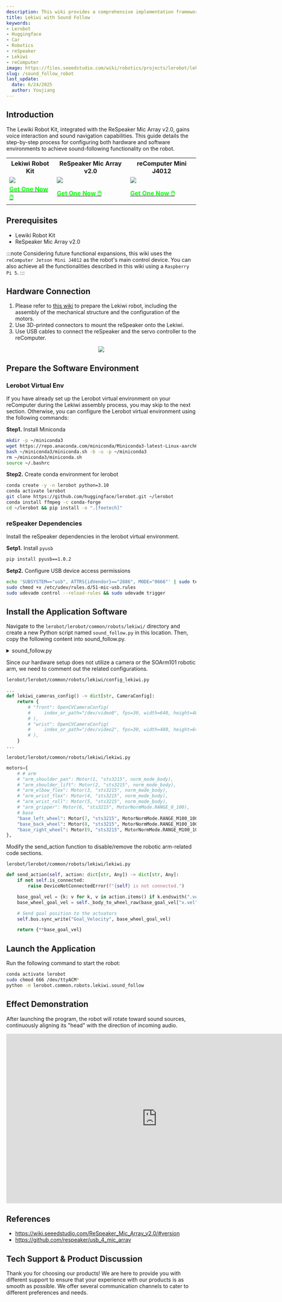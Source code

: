 ```yaml
---
description: This wiki provides a comprehensive implementation framework for equipping the Lekiwi Robot Kit with sound-following capabilities using ReSpeaker Mic Array v2.0 and reComputer Jetson Mini, covering hardware integration, environment configuration, and software adaptation while demonstrating real-time audio source tracking functionality. 
title: Lekiwi with Sound Follow 
keywords:
- Lerobot
- Huggingface
- Car
- Robotics
- reSpeaker
- Lekiwi
- reComputer
image: https://files.seeedstudio.com/wiki/robotics/projects/lerobot/lekiwi/lekiwi_cad_v1.webp
slug: /sound_follow_robot
last_update:
  date: 6/24/2025
  author: Youjiang
---
```


## Introduction

The Lewiki Robot Kit, integrated with the ReSpeaker Mic Array v2.0, gains voice interaction and sound navigation capabilities. This guide details the step-by-step process for configuring both hardware and software environments to achieve sound-following functionality on the robot.

<div class="table-center">
  <table align="center">
    <tr>
        <th>Lekiwi Robot Kit</th>
        <th>ReSpeaker Mic Array v2.0</th>
        <th>reComputer Mini J4012</th>
    </tr>
    <tr>
        <td>
            <div style={{textAlign:'center'}}>
                <img src="https://files.seeedstudio.com/wiki/robotics/projects/lerobot/lekiwi/lekiwi_cad_v1.png" style={{width:250, height:'auto'}}/>
            </div>
        </td>
        <td>
            <div style={{textAlign:'center'}}>
                <img src="https://media-cdn.seeedstudio.com/media/catalog/product/cache/bb49d3ec4ee05b6f018e93f896b8a25d/0/2/02_7.png" style={{width:250, height:'auto'}}/>
            </div>
        </td>
        <td>
            <div style={{textAlign:'center'}}>
                <img src="https://media-cdn.seeedstudio.com/media/catalog/product/cache/bb49d3ec4ee05b6f018e93f896b8a25d/2/-/2-recomputer-mini-j30or40-45font_1.jpg" style={{width:250, height:'auto'}}/>
            </div>
        </td>
    </tr>
    <tr>
        <td>
            <div class="get_one_now_container" style={{textAlign: 'center'}}>
                <a class="get_one_now_item" href="https://www.seeedstudio.com/SO-ARM101-Low-Cost-AI-Arm-Kit-Pro-p-6427.html" target="_blank">
                    <strong><span><font color={'FFFFFF'} size={"4"}> Get One Now 🖱️</font></span></strong>
                </a>
            </div>
        </td>
        <td>
            <div class="get_one_now_container" style={{textAlign: 'center'}}>
                <a class="get_one_now_item" href="https://www.seeedstudio.com/ReSpeaker-Mic-Array-v2-0.html?___store=retailer" target="_blank">
                    <strong><span><font color={'FFFFFF'} size={"4"}> Get One Now 🖱️</font></span></strong>
                </a>
            </div>
        </td>
        <td>
            <div class="get_one_now_container" style={{textAlign: 'center'}}>
                <a class="get_one_now_item" href="https://www.seeedstudio.com/reComputer-Mini-J4012-with-Extension-p-6353.html" target="_blank">
                    <strong><span><font color={'FFFFFF'} size={"4"}> Get One Now 🖱️</font></span></strong>
                </a>
            </div>
        </td>
    </tr>
  </table>
</div>

## Prerequisites

- Lewiki Robot Kit
- ReSpeaker Mic Array v2.0

:::note
Considering future functional expansions, this wiki uses the `reComputer Jetson Mini J4012` as the robot's main control device. You can also achieve all the functionalities described in this wiki using a `Raspberry Pi 5`.
:::

## Hardware Connection

1. Please refer to [this wiki](https://wiki.seeedstudio.com/lerobot_lekiwi/) to prepare the Lekiwi robot, including the assembly of the mechanical structure and the configuration of the motors.
2. Use 3D-printed connectors to mount the reSpeaker onto the Lekiwi.
3. Use USB cables to connect the reSpeaker and the servo controller to the reComputer.

<div align="center">
    <img width={1000}
    src="https://files.seeedstudio.com/wiki/reComputer-Jetson/sound_follow/robot.jpg" />
</div>

## Prepare the Software Environment

### Lerobot Virtual Env

If you have already set up the Lerobot virtual environment on your reComputer during the Lekiwi assembly process, you may skip to the next section.
Otherwise, you can configure the Lerobot virtual environment using the following commands:

**Step1.** Install Miniconda

```bash
mkdir -p ~/miniconda3
wget https://repo.anaconda.com/miniconda/Miniconda3-latest-Linux-aarch64.sh -O ~/miniconda3/miniconda.sh
bash ~/miniconda3/miniconda.sh -b -u -p ~/miniconda3
rm ~/miniconda3/miniconda.sh
source ~/.bashrc
```

**Step2.** Create conda environment for lerobot

```bash
conda create -y -n lerobot python=3.10
conda activate lerobot
git clone https://github.com/huggingface/lerobot.git ~/lerobot
conda install ffmpeg -c conda-forge
cd ~/lerobot && pip install -e ".[feetech]"
```

### reSpeaker Dependencies

Install the reSpeaker dependencies in the lerobot virtual environment.

**Setp1.** Install `pyusb`

```bash
pip install pyusb==1.0.2
```

**Setp2.** Configure USB device access permissions

```bash
echo 'SUBSYSTEM=="usb", ATTRS{idVendor}=="2886", MODE="0666"' | sudo tee /etc/udev/rules.d/51-mic-usb.rules
sudo chmod +x /etc/udev/rules.d/51-mic-usb.rules
sudo udevadm control --reload-rules && sudo udevadm trigger
```

## Install the Application Software

Navigate to the `lerobot/lerobot/common/robots/lekiwi/` directory and create a new Python script named `sound_follow.py` in this location.
Then, copy the following content into sound_follow.py.

<details>

<summary> sound_follow.py </summary>

```python

#!/usr/bin/env python3


import logging
import time
import sys
import struct
import usb.core
import usb.util

from .config_lekiwi import LeKiwiConfig
from .lekiwi import LeKiwi

class Tuning:
    TIMEOUT = 100000

    def __init__(self, dev):
        self.dev = dev
        self.PARAMETERS = {
            'AECFREEZEONOFF': (18, 7, 'int', 1, 0, 'rw', 'Adaptive Echo Canceler updates inhibit.', '0 = Adaptation enabled', '1 = Freeze adaptation, filter only'),
            'AECNORM': (18, 19, 'float', 16, 0.25, 'rw', 'Limit on norm of AEC filter coefficients'),
            'AECPATHCHANGE': (18, 25, 'int', 1, 0, 'ro', 'AEC Path Change Detection.', '0 = false (no path change detected)', '1 = true (path change detected)'),
            'RT60': (18, 26, 'float', 0.9, 0.25, 'ro', 'Current RT60 estimate in seconds'),
            'HPFONOFF': (18, 27, 'int', 3, 0, 'rw', 'High-pass Filter on microphone signals.', '0 = OFF', '1 = ON - 70 Hz cut-off', '2 = ON - 125 Hz cut-off', '3 = ON - 180 Hz cut-off'),
            'RT60ONOFF': (18, 28, 'int', 1, 0, 'rw', 'RT60 Estimation for AES. 0 = OFF 1 = ON'),
            'AECSILENCELEVEL': (18, 30, 'float', 1, 1e-09, 'rw', 'Threshold for signal detection in AEC [-inf .. 0] dBov (Default: -80dBov = 10log10(1x10-8))'),
            'AECSILENCEMODE': (18, 31, 'int', 1, 0, 'ro', 'AEC far-end silence detection status. ', '0 = false (signal detected) ', '1 = true (silence detected)'),
            'AGCONOFF': (19, 0, 'int', 1, 0, 'rw', 'Automatic Gain Control. ', '0 = OFF ', '1 = ON'),
            'AGCMAXGAIN': (19, 1, 'float', 1000, 1, 'rw', 'Maximum AGC gain factor. ', '[0 .. 60] dB (default 30dB = 20log10(31.6))'),
            'AGCDESIREDLEVEL': (19, 2, 'float', 0.99, 1e-08, 'rw', 'Target power level of the output signal. ', '[-inf .. 0] dBov (default: -23dBov = 10log10(0.005))'),
            'AGCGAIN': (19, 3, 'float', 1000, 1, 'rw', 'Current AGC gain factor. ', '[0 .. 60] dB (default: 0.0dB = 20log10(1.0))'),
            'AGCTIME': (19, 4, 'float', 1, 0.1, 'rw', 'Ramps-up / down time-constant in seconds.'),
            'CNIONOFF': (19, 5, 'int', 1, 0, 'rw', 'Comfort Noise Insertion.', '0 = OFF', '1 = ON'),
            'FREEZEONOFF': (19, 6, 'int', 1, 0, 'rw', 'Adaptive beamformer updates.', '0 = Adaptation enabled', '1 = Freeze adaptation, filter only'),
            'STATNOISEONOFF': (19, 8, 'int', 1, 0, 'rw', 'Stationary noise suppression.', '0 = OFF', '1 = ON'),
            'GAMMA_NS': (19, 9, 'float', 3, 0, 'rw', 'Over-subtraction factor of stationary noise. min .. max attenuation'),
            'MIN_NS': (19, 10, 'float', 1, 0, 'rw', 'Gain-floor for stationary noise suppression.', '[-inf .. 0] dB (default: -16dB = 20log10(0.15))'),
            'NONSTATNOISEONOFF': (19, 11, 'int', 1, 0, 'rw', 'Non-stationary noise suppression.', '0 = OFF', '1 = ON'),
            'GAMMA_NN': (19, 12, 'float', 3, 0, 'rw', 'Over-subtraction factor of non- stationary noise. min .. max attenuation'),
            'MIN_NN': (19, 13, 'float', 1, 0, 'rw', 'Gain-floor for non-stationary noise suppression.', '[-inf .. 0] dB (default: -10dB = 20log10(0.3))'),
            'ECHOONOFF': (19, 14, 'int', 1, 0, 'rw', 'Echo suppression.', '0 = OFF', '1 = ON'),
            'GAMMA_E': (19, 15, 'float', 3, 0, 'rw', 'Over-subtraction factor of echo (direct and early components). min .. max attenuation'),
            'GAMMA_ETAIL': (19, 16, 'float', 3, 0, 'rw', 'Over-subtraction factor of echo (tail components). min .. max attenuation'),
            'GAMMA_ENL': (19, 17, 'float', 5, 0, 'rw', 'Over-subtraction factor of non-linear echo. min .. max attenuation'),
            'NLATTENONOFF': (19, 18, 'int', 1, 0, 'rw', 'Non-Linear echo attenuation.', '0 = OFF', '1 = ON'),
            'NLAEC_MODE': (19, 20, 'int', 2, 0, 'rw', 'Non-Linear AEC training mode.', '0 = OFF', '1 = ON - phase 1', '2 = ON - phase 2'),
            'SPEECHDETECTED': (19, 22, 'int', 1, 0, 'ro', 'Speech detection status.', '0 = false (no speech detected)', '1 = true (speech detected)'),
            'FSBUPDATED': (19, 23, 'int', 1, 0, 'ro', 'FSB Update Decision.', '0 = false (FSB was not updated)', '1 = true (FSB was updated)'),
            'FSBPATHCHANGE': (19, 24, 'int', 1, 0, 'ro', 'FSB Path Change Detection.', '0 = false (no path change detected)', '1 = true (path change detected)'),
            'TRANSIENTONOFF': (19, 29, 'int', 1, 0, 'rw', 'Transient echo suppression.', '0 = OFF', '1 = ON'),
            'VOICEACTIVITY': (19, 32, 'int', 1, 0, 'ro', 'VAD voice activity status.', '0 = false (no voice activity)', '1 = true (voice activity)'),
            'STATNOISEONOFF_SR': (19, 33, 'int', 1, 0, 'rw', 'Stationary noise suppression for ASR.', '0 = OFF', '1 = ON'),
            'NONSTATNOISEONOFF_SR': (19, 34, 'int', 1, 0, 'rw', 'Non-stationary noise suppression for ASR.', '0 = OFF', '1 = ON'),
            'GAMMA_NS_SR': (19, 35, 'float', 3, 0, 'rw', 'Over-subtraction factor of stationary noise for ASR. ', '[0.0 .. 3.0] (default: 1.0)'),
            'GAMMA_NN_SR': (19, 36, 'float', 3, 0, 'rw', 'Over-subtraction factor of non-stationary noise for ASR. ', '[0.0 .. 3.0] (default: 1.1)'),
            'MIN_NS_SR': (19, 37, 'float', 1, 0, 'rw', 'Gain-floor for stationary noise suppression for ASR.', '[-inf .. 0] dB (default: -16dB = 20log10(0.15))'),
            'MIN_NN_SR': (19, 38, 'float', 1, 0, 'rw', 'Gain-floor for non-stationary noise suppression for ASR.', '[-inf .. 0] dB (default: -10dB = 20log10(0.3))'),
            'GAMMAVAD_SR': (19, 39, 'float', 1000, 0, 'rw', 'Set the threshold for voice activity detection.', '[-inf .. 60] dB (default: 3.5dB 20log10(1.5))'),
            # 'KEYWORDDETECT': (20, 0, 'int', 1, 0, 'ro', 'Keyword detected. Current value so needs polling.'),
            'DOAANGLE': (21, 0, 'int', 359, 0, 'ro', 'DOA angle. Current value. Orientation depends on build configuration.')
        }

    def write(self, name, value):
        try:
            data = self.PARAMETERS[name]
        except KeyError:
            return

        if data[5] == 'ro':
            raise ValueError('{} is read-only'.format(name))

        id = data[0]

        # 4 bytes offset, 4 bytes value, 4 bytes type
        if data[2] == 'int':
            payload = struct.pack(b'iii', data[1], int(value), 1)
        else:
            payload = struct.pack(b'ifi', data[1], float(value), 0)

        self.dev.ctrl_transfer(
            usb.util.CTRL_OUT | usb.util.CTRL_TYPE_VENDOR | usb.util.CTRL_RECIPIENT_DEVICE,
            0, 0, id, payload, self.TIMEOUT)

    def read(self, name):
        try:
            data = self.PARAMETERS[name]
        except KeyError:
            return

        id = data[0]

        cmd = 0x80 | data[1]
        if data[2] == 'int':
            cmd |= 0x40

        length = 8

        response = self.dev.ctrl_transfer(
            usb.util.CTRL_IN | usb.util.CTRL_TYPE_VENDOR | usb.util.CTRL_RECIPIENT_DEVICE,
            0, cmd, id, length, self.TIMEOUT)

        # response = struct.unpack(b'ii', response.tostring())
        response = struct.unpack(b'ii', response.tobytes() if sys.version_info[1]>=2 else response.tostring())

        if data[2] == 'int':
            result = response[0]
        else:
            result = response[0] * (2.**response[1])

        return result

    def set_vad_threshold(self, db):
        self.write('GAMMAVAD_SR', db)

    def is_voice(self):
        return self.read('VOICEACTIVITY')

    @property
    def direction(self):
        return self.read('DOAANGLE')

    @property
    def version(self):
        return self.dev.ctrl_transfer(
            usb.util.CTRL_IN | usb.util.CTRL_TYPE_VENDOR | usb.util.CTRL_RECIPIENT_DEVICE,
            0, 0x80, 0, 1, self.TIMEOUT)[0]

    def close(self):
        """
        close the interface
        """
        usb.util.dispose_resources(self.dev)


class SoundFollowingRobot:
    def __init__(self):
        logging.info("Configuring LeKiwi")
        self.robot = LeKiwi(LeKiwiConfig())
        logging.info("Connecting LeKiwi")
        self.robot.connect(False)

        # scale factor
        self.scale_factor = 2
        self.angle_threshold = 5.0

        self.mic = self.find()

    def find(self, vid=0x2886, pid=0x0018):
        dev = usb.core.find(idVendor=vid, idProduct=pid)
        if not dev:
            return

        return Tuning(dev)
    
    def get_sound_direction(self):
        return self.mic.read("DOAANGLE")
        
    def robot_turn(self, speed):
        data = {'x.vel': 0.0, 'y.vel': 0.0, 'theta.vel': int(speed/self.scale_factor)}
        _action_sent = self.robot.send_action(data)

    def run(self):
        try:
            self.mic.set_vad_threshold(5)
            while True:
                if robot.mic.is_voice():
                    sound_angle = self.get_sound_direction()
                    angle_diff = sound_angle - 90
                    if angle_diff > 180:
                        angle_diff -= 360
                    elif angle_diff < -180:
                        angle_diff += 360
                    if abs(angle_diff) < self.angle_threshold:
                        self.robot_turn(0)
                    else:
                        self.robot_turn(angle_diff)
                    print(f"voice angle: {sound_angle}")
                else:
                    print('No voice detected!')
                time.sleep(0.2)
        except KeyboardInterrupt:
            print("Finish")
        except Exception as e:
            print(f"Exception occurred: {e}")
        finally:
            self.close()
    
    def close(self):
        self.robot_turn(0)
        self.robot.disconnect()
        self.mic.close()


if __name__ == "__main__":
    robot = SoundFollowingRobot()
    robot.run()

```

</details>

Since our hardware setup does not utilize a camera or the SOArm101 robotic arm, we need to comment out the related configurations.

`lerobot/lerobot/common/robots/lekiwi/config_lekiwi.py`

```python
...
def lekiwi_cameras_config() -> dict[str, CameraConfig]:
    return {
        # "front": OpenCVCameraConfig(
        #     index_or_path="/dev/video0", fps=30, width=640, height=480, rotation=Cv2Rotation.ROTATE_180
        # ),
        # "wrist": OpenCVCameraConfig(
        #     index_or_path="/dev/video2", fps=30, width=480, height=640, rotation=Cv2Rotation.ROTATE_90
        # ),
    }
...
```

`lerobot/lerobot/common/robots/lekiwi/lekiwi.py`

```python
motors={
    # # arm
    # "arm_shoulder_pan": Motor(1, "sts3215", norm_mode_body),
    # "arm_shoulder_lift": Motor(2, "sts3215", norm_mode_body),
    # "arm_elbow_flex": Motor(3, "sts3215", norm_mode_body),
    # "arm_wrist_flex": Motor(4, "sts3215", norm_mode_body),
    # "arm_wrist_roll": Motor(5, "sts3215", norm_mode_body),
    # "arm_gripper": Motor(6, "sts3215", MotorNormMode.RANGE_0_100),
    # base
    "base_left_wheel": Motor(7, "sts3215", MotorNormMode.RANGE_M100_100),
    "base_back_wheel": Motor(8, "sts3215", MotorNormMode.RANGE_M100_100),
    "base_right_wheel": Motor(9, "sts3215", MotorNormMode.RANGE_M100_100),
},
```

Modify the send_action function to disable/remove the robotic arm-related code sections.

`lerobot/lerobot/common/robots/lekiwi/lekiwi.py`

```python
def send_action(self, action: dict[str, Any]) -> dict[str, Any]:
    if not self.is_connected:
        raise DeviceNotConnectedError(f"{self} is not connected.")

    base_goal_vel = {k: v for k, v in action.items() if k.endswith(".vel")}
    base_wheel_goal_vel = self._body_to_wheel_raw(base_goal_vel["x.vel"], base_goal_vel["y.vel"], base_goal_vel["theta.vel"])

    # Send goal position to the actuators
    self.bus.sync_write("Goal_Velocity", base_wheel_goal_vel)

    return {**base_goal_vel}
```

## Launch the Application

Run the following command to start the robot:

```bash
conda activate lerobot
sudo chmod 666 /dev/ttyACM*
python -m lerobot.common.robots.lekiwi.sound_follow
```

## Effect Demonstration

After launching the program, the robot will rotate toward sound sources, continuously aligning its "head" with the direction of incoming audio.

<div align="center">
<iframe width="800" height="450" src="https://www.youtube.com/embed/uI_leYm_m-w" title="A Sound Follow Robot Powered by reSpeaker and Lekiwi" frameborder="0" allow="accelerometer; autoplay; clipboard-write; encrypted-media; gyroscope; picture-in-picture; web-share" referrerpolicy="strict-origin-when-cross-origin" allowfullscreen></iframe>
</div>

## References

- https://wiki.seeedstudio.com/ReSpeaker_Mic_Array_v2.0/#version
- https://github.com/respeaker/usb_4_mic_array

## Tech Support & Product Discussion

Thank you for choosing our products! We are here to provide you with different support to ensure that your experience with our products is as smooth as possible. We offer several communication channels to cater to different preferences and needs.

<div class="button_tech_support_container">
<a href="https://forum.seeedstudio.com/" class="button_forum"></a>
<a href="https://www.seeedstudio.com/contacts" class="button_email"></a>
</div>

<div class="button_tech_support_container">
<a href="https://discord.gg/eWkprNDMU7" class="button_discord"></a>
<a href="https://github.com/Seeed-Studio/wiki-documents/discussions/69" class="button_discussion"></a>
</div>
